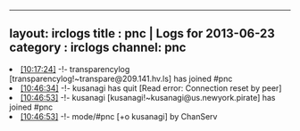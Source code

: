 
---
layout: irclogs
title : pnc | Logs for 2013-06-23
category : irclogs
channel: pnc
---
<li class="logitem"><a href="#10:17:24" name="10:17:24" class="time">[10:17:24]</a> -!- <span class="join">transparencylog</span> [transparencylog!~transpare@209.141.hv.ls] has joined #pnc </li>
<li class="logitem"><a href="#10:46:34" name="10:46:34" class="time">[10:46:34]</a> -!- <span class="quit">kusanagi</span> has quit [Read error: Connection reset by peer] </li>
<li class="logitem"><a href="#10:46:53" name="10:46:53" class="time">[10:46:53]</a> -!- <span class="join">kusanagi</span> [kusanagi!~kusanagi@us.newyork.pirate] has joined #pnc </li>
<li class="logitem"><a href="#10:46:53" name="10:46:53" class="time">[10:46:53]</a> -!- mode/<span class="mode">#pnc</span> [+o kusanagi] by ChanServ </li>


